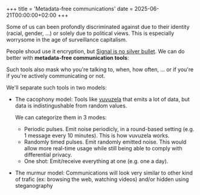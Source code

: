 +++
title = 'Metadata-free communications'
date = 2025-06-21T00:00:00+02:00
+++

Some of us can been profondly discriminated against due to their identity
(racial, gender, ...) or solely due to political views. This is especially
worrysome in the age of surveillance capitalism.

People shoud use it encryption, but [Signal is no silver
bullet](/signal-is-no-silver-bullet). We can do better with **metadata-free
communication tools**:

Such tools also mask who you're talking to, when, how often, ... or if you're
if you're actively communicating or not.

We'll separate such tools in two models:
- The cacophony model: Tools like [vuvuzela](https://vuvuzela.io/) that emits a
  lot of data, but data is indistingushable from random values.

  We can categorize them in 3 modes:
  + Periodic pulses. Emit noise periodicly, in a round-based setting (e.g. 1
    message every 10 minutes). This is how vuvuzela works.
  + Randomly timed pulses. Emit randomly emitted noise. This would allow more
    real-time usage while still being able to comply with differential privacy.
  + One shot: Emit/receive everything at one (e.g. one a day).

- The murmur model: Communications will look very similar to other kind of
  trafic (ex: browsing the web, watching videos) and/or hidden using
  steganography
